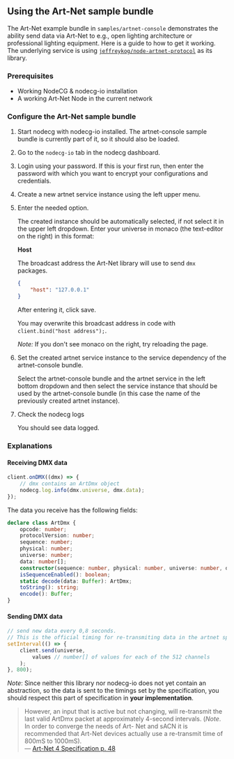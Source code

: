 ## Using the Art-Net sample bundle

The Art-Net example bundle in `samples/artnet-console` demonstrates the ability send data via Art-Net to e.g., open lighting architecture or professional lighting equipment. Here is a guide to how to get it working. The underlying service is using [`jeffreykog/node-artnet-protocol`](https://github.com/jeffreykog/node-artnet-protocol) as its library.

### Prerequisites

-   Working NodeCG & nodecg-io installation
-   A working Art-Net Node in the current network

### Configure the Art-Net sample bundle

1. Start nodecg with nodecg-io installed. The artnet-console sample bundle is currently part of it, so it should also be loaded.

2. Go to the `nodecg-io` tab in the nodecg dashboard.

3. Login using your password. If this is your first run, then enter the password with which you want to encrypt your configurations and credentials.

4. Create a new artnet service instance using the left upper menu.

5. Enter the needed option.

    The created instance should be automatically selected, if not select it in the upper left dropdown. Enter your universe in monaco (the text-editor on the right) in this format:

    **Host**

    The broadcast address the Art-Net library will use to send `dmx` packages.

    ```json
    {
        "host": "127.0.0.1"
    }
    ```

    After entering it, click save.

    You may overwrite this broadcast address in code with `client.bind("host address");`.

    _Note:_ If you don't see monaco on the right, try reloading the page.

6. Set the created artnet service instance to the service dependency of the artnet-console bundle.

    Select the artnet-console bundle and the artnet service in the left bottom dropdown and then select the service instance that should be used by the artnet-console bundle (in this case the name of the previously created artnet instance).

7. Check the nodecg logs

    You should see data logged.

### Explanations

#### Receiving DMX data

```ts
client.onDMX((dmx) => {
    // dmx contains an ArtDmx object
    nodecg.log.info(dmx.universe, dmx.data);
});
```

The data you receive has the following fields:

```ts
declare class ArtDmx {
    opcode: number;
    protocolVersion: number;
    sequence: number;
    physical: number;
    universe: number;
    data: number[];
    constructor(sequence: number, physical: number, universe: number, data: number[]);
    isSequenceEnabled(): boolean;
    static decode(data: Buffer): ArtDmx;
    toString(): string;
    encode(): Buffer;
}
```

#### Sending DMX data

```ts
// send new data every 0,8 seconds.
// This is the official timing for re-transmiting data in the artnet specifciation.
setInterval(() => {
    client.send(universe,
        values // number[] of values for each of the 512 channels
    );
}, 800);
```

_Note_: Since neither this library nor nodecg-io does not yet contain an abstraction, so the data is sent to the timings set by the specification, you should respect this part of specification in **your implementation**.

> However, an input that is active but not changing, will re-transmit the last valid ArtDmx
> packet at approximately 4-second intervals. (_Note_. In order to converge the needs of Art-
> Net and sACN it is recommended that Art-Net devices actually use a re-transmit time of
> 800mS to 1000mS).  
>  — [Art-Net 4 Specification p. 48](https://artisticlicence.com/WebSiteMaster/User%20Guides/art-net.pdf)
